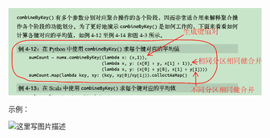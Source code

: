 ![](../md/img/ggzhangxiaochao/1298744-20180801092542498-1303473843.png)

示例：

![这里写图片描述](https://img-blog.csdn.net/20160322182901614)

